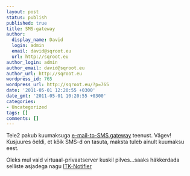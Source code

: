 ```yaml
---
layout: post
status: publish
published: true
title: SMS-gateway
author:
  display_name: David
  login: admin
  email: david@sqroot.eu
  url: http://sqroot.eu
author_login: admin
author_email: david@sqroot.eu
author_url: http://sqroot.eu
wordpress_id: 765
wordpress_url: http://sqroot.eu/?p=765
date: '2011-05-01 12:20:55 +0300'
date_gmt: '2011-05-01 10:20:55 +0300'
categories:
- Uncategorized
tags: []
comments: []
---
```

<p>Tele2 pakub&nbsp;kuumaksuga&nbsp;<a href="https://pood.tele2.ee/et/services/545">e-mail-to-SMS gateway</a> teenust. V&auml;gev! Kusjuures &ouml;eldi, et k&otilde;ik SMS-d on tasuta, maksta tuleb ainult kuumaksu eest.</p>
<p>Oleks mul vaid virtuaal-privaatserver kuskil pilves...saaks&nbsp;h&auml;kkerdada selliste&nbsp;asjadega nagu&nbsp;<a href="https://wiki.itcollege.ee/index.php/ITK_m%C3%A4rguandja">ITK-Notifier</a></p>
